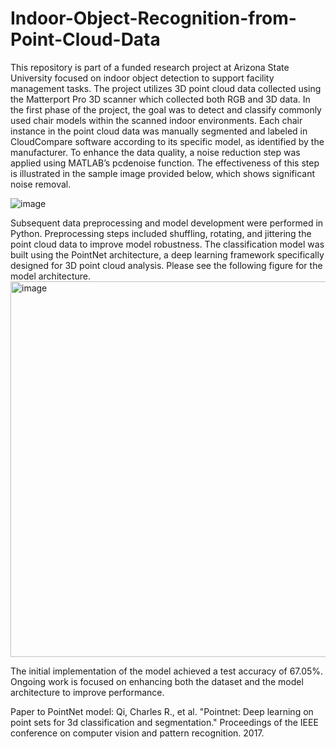 # Indoor-Object-Recognition-from-Point-Cloud-Data
This repository is part of a funded research project at Arizona State University focused on indoor object detection to support facility management tasks. The project utilizes 3D point cloud data collected using the Matterport Pro 3D scanner which collected both RGB and 3D data.
In the first phase of the project, the goal was to detect and classify commonly used chair models within the scanned indoor environments. Each chair instance in the point cloud data was manually segmented and labeled in CloudCompare software according to its specific model, as identified by the manufacturer.
To enhance the data quality, a noise reduction step was applied using MATLAB’s pcdenoise function. The effectiveness of this step is illustrated in the sample image provided below, which shows significant noise removal.

![image](https://github.com/user-attachments/assets/2bb8c4fa-1557-4016-a691-1d147001e5f8)


Subsequent data preprocessing and model development were performed in Python. Preprocessing steps included shuffling, rotating, and jittering the point cloud data to improve model robustness. The classification model was built using the PointNet architecture, a deep learning framework specifically designed for 3D point cloud analysis. Please see the following figure for the model architecture.  
<img width="601" alt="image" src="https://github.com/user-attachments/assets/458ee5f7-14ce-49e1-b2e0-a6d83181545c" />

The initial implementation of the model achieved a test accuracy of 67.05%. Ongoing work is focused on enhancing both the dataset and the model architecture to improve performance.

Paper to PointNet model: Qi, Charles R., et al. "Pointnet: Deep learning on point sets for 3d classification and segmentation." Proceedings of the IEEE conference on computer vision and pattern recognition. 2017.

